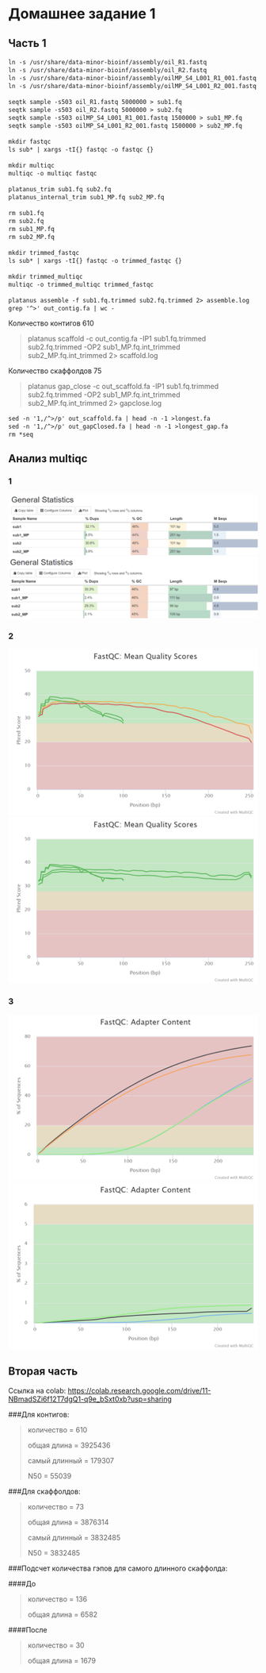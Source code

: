 # Домашнее задание 1
## Часть 1
```
ln -s /usr/share/data-minor-bioinf/assembly/oil_R1.fastq 
ln -s /usr/share/data-minor-bioinf/assembly/oil_R2.fastq 
ln -s /usr/share/data-minor-bioinf/assembly/oilMP_S4_L001_R1_001.fastq 
ln -s /usr/share/data-minor-bioinf/assembly/oilMP_S4_L001_R2_001.fastq 

seqtk sample -s503 oil_R1.fastq 5000000 > sub1.fq
seqtk sample -s503 oil_R2.fastq 5000000 > sub2.fq
seqtk sample -s503 oilMP_S4_L001_R1_001.fastq 1500000 > sub1_MP.fq
seqtk sample -s503 oilMP_S4_L001_R2_001.fastq 1500000 > sub2_MP.fq

mkdir fastqc
ls sub* | xargs -tI{} fastqc -o fastqc {}

mkdir multiqc
multiqc -o multiqc fastqc

platanus_trim sub1.fq sub2.fq
platanus_internal_trim sub1_MP.fq sub2_MP.fq

rm sub1.fq
rm sub2.fq
rm sub1_MP.fq
rm sub2_MP.fq

mkdir trimmed_fastqc
ls sub* | xargs -tI{} fastqc -o trimmed_fastqc {}

mkdir trimmed_multiqc
multiqc -o trimmed_multiqc trimmed_fastqc

platanus assemble -f sub1.fq.trimmed sub2.fq.trimmed 2> assemble.log
grep '^>' out_contig.fa | wc -
```
Количество контигов 610

>platanus scaffold -c out_contig.fa -IP1 sub1.fq.trimmed sub2.fq.trimmed -OP2 sub1_MP.fq.int_trimmed sub2_MP.fq.int_trimmed 2> scaffold.log

Количество скаффолдов 75

>platanus gap_close -c out_scaffold.fa -IP1 sub1.fq.trimmed sub2.fq.trimmed -OP2 sub1_MP.fq.int_trimmed sub2_MP.fq.int_trimmed 2> gapclose.log
```
sed -n '1,/^>/p' out_scaffold.fa | head -n -1 >longest.fa
sed -n '1,/^>/p' out_gapClosed.fa | head -n -1 >longest_gap.fa
rm *seq
```
## Анализ multiqc 
### 1

![](images/before_general.png)
![](images/after_general.png)

### 2

![](images/before_fastqc_per_base_sequence_quality_plot.png)
![](images/after_fastqc_per_base_sequence_quality_plot.png)

### 3

![](images/before_fastqc_adapter_content_plot.png)
![](images/after_fastqc_adapter_content_plot.png)
## Вторая часть
Ссылка на colab: https://colab.research.google.com/drive/11-NBmadSZi6f12T7dgQ1-q9e_bSxt0xb?usp=sharing

###Для контигов:

>количество = 610
>
>общая длина = 3925436
>
>самый длинный = 179307
>
>N50 = 55039

###Для скаффолдов:

>количество = 73
>
>общая длина = 3876314
>
>самый длинный = 3832485
>
>N50 = 3832485

###Подсчет количества гэпов для самого длинного скаффолда:

####До

>количество = 136
>
>общая длина = 6582

####После

>количество = 30
>
>общая длина = 1679

